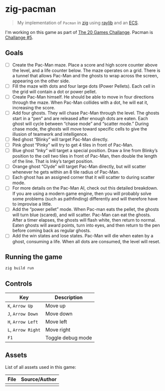 # zig-pacman

> My implementation of `Pacman` in [zig](https://ziglang.org/) using [raylib](https://github.com/Not-Nik/raylib-zig) and an [ECS](https://github.com/prime31/zig-ecs).

I'm working on this game as part of [The 20 Games Challange](https://20_games_challenge.gitlab.io/). Pacman is [Challange #5](https://20_games_challenge.gitlab.io/challenge/#5).

## Goals

- [ ] Create the Pac-Man maze. Place a score and high score counter above the level, and a life counter below. The maze operates on a grid. There is a tunnel that allows Pac-Man and the ghosts to wrap across the screen, appearing on the other side.
- [ ] Fill the maze with dots and four large dots (Power Pellets). Each cell in the grid will contain a dot or power pellet.
- [ ] Create Pac-Man himself. He should be able to move in four directions through the maze. When Pac-Man collides with a dot, he will eat it, increasing the score.
- [ ] Add four ghosts. They will chase Pac-Man through the level. The ghosts start in a “pen” and are released after enough dots are eaten. Each ghost will cycle between “chase mode” and “scatter mode.” During chase mode, the ghosts will move toward specific cells to give the illusion of teamwork and intelligence.
- [ ] Red ghost “Blinky” will target Pac-Man directly.
- [ ] Pink ghost “Pinky” will try to get 4 tiles in front of Pac-Man.
- [ ] Blue ghost “Inky” will target a special position. Draw a line from Blinky’s position to the cell two tiles in front of Pac-Man, then double the length of the line. That is Inky’s target position.
- [ ] Orange ghost “Clyde” will target Pac-Man directly, but will scatter whenever he gets within an 8 tile radius of Pac-Man.
- [ ] Each ghost has an assigned corner that it will scatter to during scatter mode.
- [ ] For more details on the Pac-Man AI, check out this detailed breakdown. If you are using a modern game engine, then you will probably solve some problems (such as pathfinding) differently and will therefore have to improvise a little.
- [ ] Add the “power pellet” mode. When Pac-man eats the pellet, the ghosts will turn blue (scared), and will scatter. Pac-Man can eat the ghosts. After a timer elapses, the ghosts will flash white, then return to normal. Eaten ghosts will award points, turn into eyes, and then return to the pen before coming back as regular ghosts.
- [ ] Add the win states and lose states. Pac-Man will die when eaten by a ghost, consuming a life. When all dots are consumed, the level will reset.

## Running the game

```sh
zig build run
```

## Controls

| Key | Description |
| - | - |
| `K`, `Arrow Up` | Move up |
| `J`, `Arrow Down` | Move down |
| `H`, `Arrow Left` | Move left |
| `L`, `Arrow Right` | Move right |
| `F1` | Toggle debug mode |

## Assets

List of all assets used in this game:

| File | Source/Author |
| - | - |
| | |


